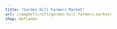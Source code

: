 ```yaml
---
title: "Garden Hill Farmers Market"
url: /campbellcroft/garden-hill-farmers-market/
shop: Hofladen
---
```

